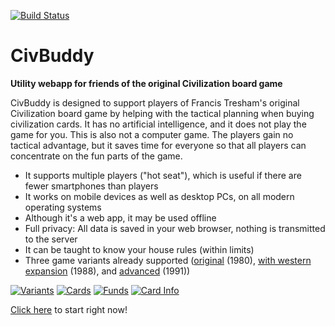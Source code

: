 [![Build Status](https://travis-ci.org/tsjensen/civbuddy.svg?branch=master)](https://travis-ci.org/tsjensen/civbuddy)

# CivBuddy

**Utility webapp for friends of the original Civilization board game**

CivBuddy is designed to support players of Francis Tresham's original Civilization board game by helping with the tactical planning when buying civilization cards.
It has no artificial intelligence, and it does not play the game for you. This is also not a computer game. The players gain no tactical advantage, but it saves time for everyone so that all players can concentrate on the fun parts of the game.

- It supports multiple players ("hot seat"), which is useful if there are fewer smartphones than players
- It works on mobile devices as well as desktop PCs, on all modern operating systems
- Although it's a web app, it may be used offline
- Full privacy: All data is saved in your web browser, nothing is transmitted to the server
- It can be taught to know your house rules (within limits)
- Three game variants already supported ([original](https://boardgamegeek.com/boardgame/71/civilization) (1980), [with western expansion](https://boardgamegeek.com/boardgameexpansion/2058/civilization-western-extension-map) (1988), and [advanced](https://boardgamegeek.com/boardgameexpansion/177/advanced-civilization) (1991))

[![Variants](https://github.com/tsjensen/civbuddy/blob/gh-pages/images/screenshots/screenshot-1_t.jpg)](https://raw.githubusercontent.com/tsjensen/civbuddy/gh-pages/images/screenshots/screenshot-1.png)
[![Cards](https://github.com/tsjensen/civbuddy/blob/gh-pages/images/screenshots/screenshot-2_t.jpg)](https://raw.githubusercontent.com/tsjensen/civbuddy/gh-pages/images/screenshots/screenshot-2.png)
[![Funds](https://github.com/tsjensen/civbuddy/blob/gh-pages/images/screenshots/screenshot-3_t.jpg)](https://raw.githubusercontent.com/tsjensen/civbuddy/gh-pages/images/screenshots/screenshot-3.png)
[![Card Info](https://github.com/tsjensen/civbuddy/blob/gh-pages/images/screenshots/screenshot-4_t.jpg)](https://raw.githubusercontent.com/tsjensen/civbuddy/gh-pages/images/screenshots/screenshot-4.png)

[Click here](http://app.civbuddy.org/app.cache.html) to start right now!
